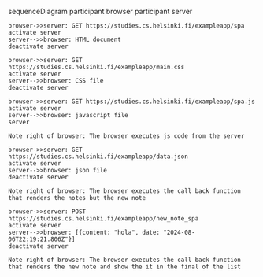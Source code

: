 sequenceDiagram
    participant browser
    participant server

    browser->>server: GET https://studies.cs.helsinki.fi/exampleapp/spa
    activate server
    server-->>browser: HTML document
    deactivate server

    browser->>server: GET https://studies.cs.helsinki.fi/exampleapp/main.css
    activate server
    server-->>browser: CSS file
    deactivate server

    browser->>server: GET https://studies.cs.helsinki.fi/exampleapp/spa.js
    activate server
    server-->>browser: javascript file
    server

    Note right of browser: The browser executes js code from the server

    browser->>server: GET https://studies.cs.helsinki.fi/exampleapp/data.json
    activate server
    server-->>browser: json file
    deactivate server

    Note right of browser: The browser executes the call back function that renders the notes but the new note

    browser->>server: POST https://studies.cs.helsinki.fi/exampleapp/new_note_spa
    activate server
    server-->>browser: [{content: "hola", date: "2024-08-06T22:19:21.806Z"}]
    deactivate server

    Note right of browser: The browser executes the call back function that renders the new note and show the it in the final of the list